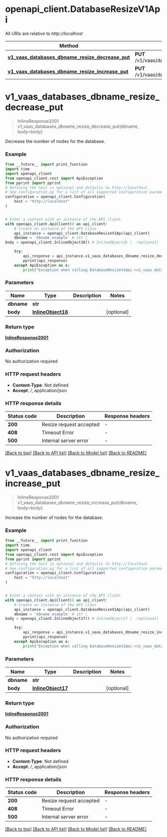 # openapi_client.DatabaseResizeV1Api

All URIs are relative to *http://localhost*

Method | HTTP request | Description
------------- | ------------- | -------------
[**v1_vaas_databases_dbname_resize_decrease_put**](DatabaseResizeV1Api.md#v1_vaas_databases_dbname_resize_decrease_put) | **PUT** /v1/vaas/databases/{dbname}/resize/decrease | 
[**v1_vaas_databases_dbname_resize_increase_put**](DatabaseResizeV1Api.md#v1_vaas_databases_dbname_resize_increase_put) | **PUT** /v1/vaas/databases/{dbname}/resize/increase | 


# **v1_vaas_databases_dbname_resize_decrease_put**
> InlineResponse2001 v1_vaas_databases_dbname_resize_decrease_put(dbname, body=body)



Decrease the number of nodes for the database.

### Example

```python
from __future__ import print_function
import time
import openapi_client
from openapi_client.rest import ApiException
from pprint import pprint
# Defining the host is optional and defaults to http://localhost
# See configuration.py for a list of all supported configuration parameters.
configuration = openapi_client.Configuration(
    host = "http://localhost"
)


# Enter a context with an instance of the API client
with openapi_client.ApiClient() as api_client:
    # Create an instance of the API class
    api_instance = openapi_client.DatabaseResizeV1Api(api_client)
    dbname = 'dbname_example' # str | 
body = openapi_client.InlineObject16() # InlineObject16 |  (optional)

    try:
        api_response = api_instance.v1_vaas_databases_dbname_resize_decrease_put(dbname, body=body)
        pprint(api_response)
    except ApiException as e:
        print("Exception when calling DatabaseResizeV1Api->v1_vaas_databases_dbname_resize_decrease_put: %s\n" % e)
```

### Parameters

Name | Type | Description  | Notes
------------- | ------------- | ------------- | -------------
 **dbname** | **str**|  | 
 **body** | [**InlineObject16**](InlineObject16.md)|  | [optional] 

### Return type

[**InlineResponse2001**](InlineResponse2001.md)

### Authorization

No authorization required

### HTTP request headers

 - **Content-Type**: Not defined
 - **Accept**: */*, application/json

### HTTP response details
| Status code | Description | Response headers |
|-------------|-------------|------------------|
**200** | Resize request accepted |  -  |
**408** | Timeout Error |  -  |
**500** | Internal server error |  -  |

[[Back to top]](#) [[Back to API list]](../README.md#documentation-for-api-endpoints) [[Back to Model list]](../README.md#documentation-for-models) [[Back to README]](../README.md)

# **v1_vaas_databases_dbname_resize_increase_put**
> InlineResponse2001 v1_vaas_databases_dbname_resize_increase_put(dbname, body=body)



Increase the number of nodes for the database.

### Example

```python
from __future__ import print_function
import time
import openapi_client
from openapi_client.rest import ApiException
from pprint import pprint
# Defining the host is optional and defaults to http://localhost
# See configuration.py for a list of all supported configuration parameters.
configuration = openapi_client.Configuration(
    host = "http://localhost"
)


# Enter a context with an instance of the API client
with openapi_client.ApiClient() as api_client:
    # Create an instance of the API class
    api_instance = openapi_client.DatabaseResizeV1Api(api_client)
    dbname = 'dbname_example' # str | 
body = openapi_client.InlineObject17() # InlineObject17 |  (optional)

    try:
        api_response = api_instance.v1_vaas_databases_dbname_resize_increase_put(dbname, body=body)
        pprint(api_response)
    except ApiException as e:
        print("Exception when calling DatabaseResizeV1Api->v1_vaas_databases_dbname_resize_increase_put: %s\n" % e)
```

### Parameters

Name | Type | Description  | Notes
------------- | ------------- | ------------- | -------------
 **dbname** | **str**|  | 
 **body** | [**InlineObject17**](InlineObject17.md)|  | [optional] 

### Return type

[**InlineResponse2001**](InlineResponse2001.md)

### Authorization

No authorization required

### HTTP request headers

 - **Content-Type**: Not defined
 - **Accept**: */*, application/json

### HTTP response details
| Status code | Description | Response headers |
|-------------|-------------|------------------|
**200** | Resize request accepted |  -  |
**408** | Timeout Error |  -  |
**500** | Internal server error |  -  |

[[Back to top]](#) [[Back to API list]](../README.md#documentation-for-api-endpoints) [[Back to Model list]](../README.md#documentation-for-models) [[Back to README]](../README.md)

